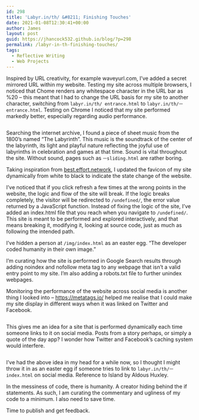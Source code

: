 ```yaml
---
id: 298
title: 'Labyr.in/th/ &#8211; Finishing Touches'
date: 2021-01-08T12:30:41+00:00
author: James
layout: post
guid: https://jhancock532.github.io/blog/?p=298
permalink: /labyr-in-th-finishing-touches/
tags:
  - Reflective Writing
  - Web Projects
---
```

Inspired by URL creativity, for example waveyurl.com, I&#8217;ve added a secret mirrored URL within my website. Testing my site across multiple browsers, I noticed that Chome renders any whitespace character in the URL bar as %20 &#8211; this meant that I had to change the URL basis for my site to another character, switching from `labyr.in/th/ entrance.html` to `labyr.in/th/ㅡentrance.html`. Testing on Chrome I noticed that my site performed markedly better, especially regarding audio performance.

<!--more-->

<img loading="lazy" src="https://jhancock532.github.io/blog/wp-content/uploads/2021/01/the-labyrinth-dance.png" alt="" class="wp-image-299" srcset="https://jhancock532.github.io/blog/wp-content/uploads/2021/01/the-labyrinth-dance.png 879w, https://jhancock532.github.io/blog/wp-content/uploads/2021/01/the-labyrinth-dance-300x288.png 300w, https://jhancock532.github.io/blog/wp-content/uploads/2021/01/the-labyrinth-dance-768x737.png 768w" sizes="(max-width: 767px) 89vw, (max-width: 1000px) 54vw, (max-width: 1071px) 543px, 580px"/> 

Searching the internet archive, I found a piece of sheet music from the 1800&#8217;s named &#8220;The Labyrinth&#8221;. This music is the soundtrack of the center of the labyrinth, its light and playful nature reflecting the joyful use of labyrinths in celebration and games at that time. Sound is vital throughout the site. Without sound, pages such as `ㅡsliding.html` are rather boring.

Taking inspiration from <a href="http://best.effort.network" data-type="URL" data-id="best.effort.network">best.effort.network</a>, I updated the favicon of my site dynamically from white to black to indicate the state change of the website. 

I&#8217;ve noticed that if you click refresh a few times at the wrong points in the website, the logic and flow of the site will break. If the logic breaks completely, the visitor will be redirected to `/undefined/`, the error value returned by a JavaScript function. Instead of fixing the logic of the site, I&#8217;ve added an index.html file that you reach when you navigate to `/undefined/`. This site is meant to be performed and explored interactively, and that means breaking it, modifying it, looking at source code, just as much as following the intended path.

I&#8217;ve hidden a person at `/img/index.html` as an easter egg. &#8220;The developer coded humanity in their own image.&#8221;

I&#8217;m curating how the site is performed in Google Search results through adding noindex and nofollow meta tag to any webpage that isn&#8217;t a valid entry point to my site. I&#8217;m also adding a robots.txt file to further unindex webpages.

Monitoring the performance of the website across social media is another thing I looked into &#8211; <https://metatags.io/> helped me realise that I could make my site display in different ways when it was linked on Twitter and Facebook.

<img loading="lazy" src="https://jhancock532.github.io/blog/wp-content/uploads/2021/01/image-1024x514.png" alt="" class="wp-image-300" srcset="https://jhancock532.github.io/blog/wp-content/uploads/2021/01/image-1024x514.png 1024w, https://jhancock532.github.io/blog/wp-content/uploads/2021/01/image-300x151.png 300w, https://jhancock532.github.io/blog/wp-content/uploads/2021/01/image-768x385.png 768w, https://jhancock532.github.io/blog/wp-content/uploads/2021/01/image.png 1497w" sizes="(max-width: 767px) 89vw, (max-width: 1000px) 54vw, (max-width: 1071px) 543px, 580px" /> 

This gives me an idea for a site that is performed dynamically each time someone links to it on social media. Posts from a story perhaps, or simply a quote of the day app? I wonder how Twitter and Facebook&#8217;s caching system would interfere.

<img loading="lazy" src="https://jhancock532.github.io/blog/wp-content/uploads/2021/01/image-1-1024x537.png" alt="" class="wp-image-301" srcset="https://jhancock532.github.io/blog/wp-content/uploads/2021/01/image-1-1024x537.png 1024w, https://jhancock532.github.io/blog/wp-content/uploads/2021/01/image-1-300x157.png 300w, https://jhancock532.github.io/blog/wp-content/uploads/2021/01/image-1-768x402.png 768w, https://jhancock532.github.io/blog/wp-content/uploads/2021/01/image-1.png 1456w" sizes="(max-width: 767px) 89vw, (max-width: 1000px) 54vw, (max-width: 1071px) 543px, 580px" /> 

I&#8217;ve had the above idea in my head for a while now, so I thought I might throw it in as an easter egg if someone tries to link to `labyr.in/th/ㅡindex.html` on social media. Reference to Island by Aldous Huxley.

In the messiness of code, there is humanity. A creator hiding behind the if statements. As such, I am curating the commentary and ugliness of my code to a minimum. I also need to save time.

Time to publish and get feedback.
